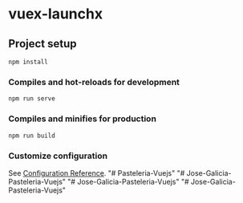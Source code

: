 # vuex-launchx

## Project setup
```
npm install
```

### Compiles and hot-reloads for development
```
npm run serve
```

### Compiles and minifies for production
```
npm run build
```

### Customize configuration
See [Configuration Reference](https://cli.vuejs.org/config/).
"# Pasteleria-Vuejs" 
"# Jose-Galicia-Pasteleria-Vuejs" 
"# Jose-Galicia-Pasteleria-Vuejs" 
"# Jose-Galicia-Pasteleria-Vuejs" 
